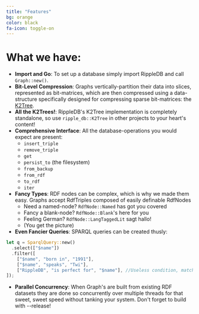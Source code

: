 ```yaml
---
title: "Features"
bg: orange
color: black
fa-icon: toggle-on
---
```


# What we have:

- **Import and Go**: To set up a database simply import RippleDB and call `Graph::new()`.
- **Bit-Level Compression**: Graphs vertically-partition their data into slices, represented as bit-matrices, which are then compressed using a data-structure specifically designed for compressing sparse bit-matrices: the [K2Tree](http://swp.dcc.uchile.cl/TR/2009/TR_DCC-20090429-005.pdf).
- **All the K2Trees!**: RippleDB's K2Tree implementation is completely standalone, so use `ripple_db::K2Tree` in other projects to your heart's content!
- **Comprehensive Interface**: All the database-operations you would expect are present:
  - `insert_triple`
  - `remove_triple`
  - `get`
  - `persist_to` (the filesystem)
  - `from_backup`
  - `from_rdf`
  - `to_rdf`
  - `iter`
- **Fancy Types**: RDF nodes can be complex, which is why we made them easy. Graphs accept RdfTriples composed of easily definable RdfNodes
  - Need a named-node? `RdfNode::Named` has got you covered
  - Fancy a blank-node? `RdfNode::Blank`'s here for you
  - Feeling German? `RdfNode::LangTaggedLit` sagt hallo!
  - (You get the picture)
- **Even Fancier Queries**: SPARQL queries can be created thusly:
```rust
let q = SparqlQuery::new()
  .select(["$name"])
  .filter([
    ["$name", "born in", "1991"],
    ["$name", "speaks", "Twi"],
    ["RippleDB", "is perfect for", "$name"], //Useless condition, matches everyone
]);
```
- **Parallel Concurrency**: When Graph's are built from existing RDF datasets they are done so concurrently over multiple threads for that sweet, sweet speed without tanking your system. Don't forget to build with --release!
